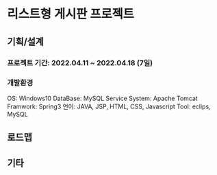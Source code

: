 # 리스트형 게시판 프로젝트
## 기획/설계
### 프로젝트 기간: 2022.04.11 ~ 2022.04.18 (7일)
### 개발환경
 OS: Windows10
 DataBase: MySQL
 Service System: Apache Tomcat
 Framwork: Spring3 
 언어: JAVA, JSP, HTML, CSS, Javascript
 Tool: eclips, MySQL
## 로드맵

## 기타
